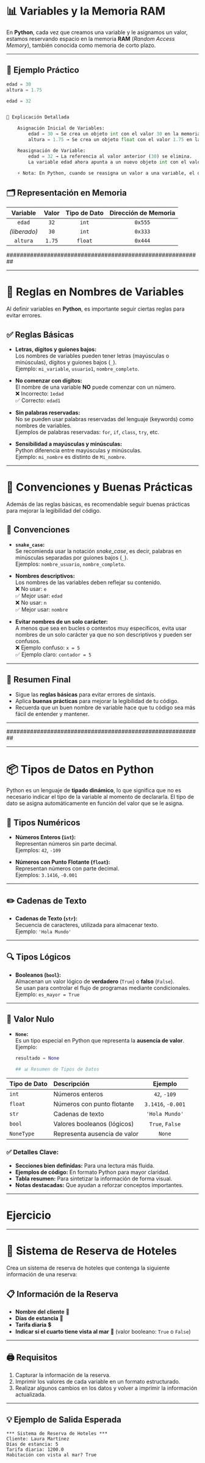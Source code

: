 # 📊 Variables y la Memoria RAM

En **Python**, cada vez que creamos una variable y le asignamos un valor, estamos reservando espacio en la memoria **RAM** (_Random Access Memory_), también conocida como memoria de corto plazo.

---

## 🚀 Ejemplo Práctico

```python
edad = 30
altura = 1.75

edad = 32


🧠 Explicación Detallada

    Asignación Inicial de Variables:
        edad = 30 → Se crea un objeto int con el valor 30 en la memoria RAM.
        altura = 1.75 → Se crea un objeto float con el valor 1.75 en la memoria RAM.

    Reasignación de Variable:
        edad = 32 → La referencia al valor anterior (30) se elimina.
        La variable edad ahora apunta a un nuevo objeto int con el valor 32.

    ⚡ Nota: En Python, cuando se reasigna un valor a una variable, el objeto anterior en memoria puede quedar sin referencia y ser eliminado por el recolector de basura.
```

## 🗂️ Representación en Memoria

| **Variable** | **Valor** | **Tipo de Dato** | **Dirección de Memoria** |
| :----------: | :-------: | :--------------: | :----------------------: |
|    `edad`    |   `32`    |      `int`       |         `0x555`          |
| _(liberado)_ |   `30`    |      `int`       |         `0x333`          |
|   `altura`   |  `1.75`   |     `float`      |         `0x444`          |

##########################################################

---

# 📝 Reglas en Nombres de Variables

Al definir variables en **Python**, es importante seguir ciertas reglas para evitar errores.

## ✅ Reglas Básicas

- **Letras, dígitos y guiones bajos:**  
  Los nombres de variables pueden tener letras (mayúsculas o minúsculas), dígitos y guiones bajos (`_`).  
  Ejemplo: `mi_variable`, `usuario1`, `nombre_completo`.

- **No comenzar con dígitos:**  
  El nombre de una variable **NO** puede comenzar con un número.  
  ❌ Incorrecto: `1edad`  
  ✅ Correcto: `edad1`

- **Sin palabras reservadas:**  
  No se pueden usar palabras reservadas del lenguaje (keywords) como nombres de variables.  
  Ejemplos de palabras reservadas: `for`, `if`, `class`, `try`, etc.

- **Sensibilidad a mayúsculas y minúsculas:**  
  Python diferencia entre mayúsculas y minúsculas.  
  Ejemplo: `mi_nombre` es distinto de `Mi_nombre`.

---

# 🚀 Convenciones y Buenas Prácticas

Además de las reglas básicas, es recomendable seguir buenas prácticas para mejorar la legibilidad del código.

## 🔑 Convenciones

- **`snake_case`:**  
  Se recomienda usar la notación _snake_case_, es decir, palabras en minúsculas separadas por guiones bajos (`_`).  
  Ejemplos: `nombre_usuario`, `nombre_completo`.

- **Nombres descriptivos:**  
  Los nombres de las variables deben reflejar su contenido.  
  ❌ No usar: `e`  
  ✅ Mejor usar: `edad`  
  ❌ No usar: `n`  
  ✅ Mejor usar: `nombre`

- **Evitar nombres de un solo carácter:**  
  A menos que sea en bucles o contextos muy específicos, evita usar nombres de un solo carácter ya que no son descriptivos y pueden ser confusos.  
  ❌ Ejemplo confuso: `x = 5`  
  ✅ Ejemplo claro: `contador = 5`

---

## 📢 Resumen Final

- Sigue las **reglas básicas** para evitar errores de sintaxis.
- Aplica **buenas prácticas** para mejorar la legibilidad de tu código.
- Recuerda que un buen nombre de variable hace que tu código sea más fácil de entender y mantener.

---

##########################################################

---

# 📦 Tipos de Datos en Python

Python es un lenguaje de **tipado dinámico**, lo que significa que no es necesario indicar el tipo de la variable al momento de declararla. El tipo de dato se asigna automáticamente en función del valor que se le asigna.

## 🔢 Tipos Numéricos

- **Números Enteros (`int`):**  
  Representan números sin parte decimal.  
  Ejemplos: `42`, `-109`

- **Números con Punto Flotante (`float`):**  
  Representan números con parte decimal.  
  Ejemplos: `3.1416`, `-0.001`

---

## ✏️ Cadenas de Texto

- **Cadenas de Texto (`str`):**  
  Secuencia de caracteres, utilizada para almacenar texto.  
  Ejemplo: `'Hola Mundo'`

---

## 🔍 Tipos Lógicos

- **Booleanos (`bool`):**  
  Almacenan un valor lógico de **verdadero** (`True`) o **falso** (`False`).  
  Se usan para controlar el flujo de programas mediante condicionales.  
  Ejemplo: `es_mayor = True`

---

## 🚫 Valor Nulo

- **`None`:**  
  Es un tipo especial en Python que representa la **ausencia de valor**.  
  Ejemplo:

  ```python
  resultado = None

  ## 📊 Resumen de Tipos de Datos
  ```

| **Tipo de Dato** | **Descripción**              |    **Ejemplo**     |
| :--------------- | :--------------------------- | :----------------: |
| `int`            | Números enteros              |    `42`, `-109`    |
| `float`          | Números con punto flotante   | `3.1416`, `-0.001` |
| `str`            | Cadenas de texto             |   `'Hola Mundo'`   |
| `bool`           | Valores booleanos (lógicos)  |  `True`, `False`   |
| `NoneType`       | Representa ausencia de valor |       `None`       |

### ✅ **Detalles Clave:**

- **Secciones bien definidas:** Para una lectura más fluida.
- **Ejemplos de código:** En formato Python para mayor claridad.
- **Tabla resumen:** Para sintetizar la información de forma visual.
- **Notas destacadas:** Que ayudan a reforzar conceptos importantes.

---

# Ejercicio

---

# 🏨 Sistema de Reserva de Hoteles

Crea un sistema de reserva de hoteles que contenga la siguiente información de una reserva:

## 📋 Información de la Reserva

- **Nombre del cliente** 🧑
- **Días de estancia** 📅
- **Tarifa diaria** 💲
- **Indicar si el cuarto tiene vista al mar** 🌊 (valor booleano: `True` o `False`)

---

## 🖨️ Requisitos

1. Capturar la información de la reserva.
2. Imprimir los valores de cada variable en un formato estructurado.
3. Realizar algunos cambios en los datos y volver a imprimir la información actualizada.

---

## 💡 Ejemplo de Salida Esperada

```plaintext
*** Sistema de Reserva de Hoteles ***
Cliente: Laura Martínez
Días de estancia: 5
Tarifa diaria: 1200.0
Habitación con vista al mar? True

```
